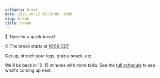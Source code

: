 ```yaml
---
category: break
date: 2021-10-22 16:59:00 -0500
slug: break
title: Break
---
```


🚶 Time for a quick break!

:alarm_clock: The break starts at [16:59 CDT](https://time.is/compare/0459PM_22_October_2021_in_Chicago)

Get up, stretch your legs, grab a snack, etc.

 We'll be back in 10-15 minutes with more talks. See the [full schedule](https://2021.djangocon.us/talks/) to see what's coming up next.